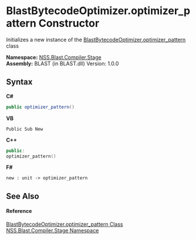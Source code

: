 # BlastBytecodeOptimizer.optimizer_pattern Constructor 
 

Initializes a new instance of the <a href="d5ed229e-e370-7fa2-1e0f-de86cb71337b">BlastBytecodeOptimizer.optimizer_pattern</a> class

**Namespace:**&nbsp;<a href="f44e629d-16ad-ce78-c6d1-bb239589698b">NSS.Blast.Compiler.Stage</a><br />**Assembly:**&nbsp;BLAST (in BLAST.dll) Version: 1.0.0

## Syntax

**C#**<br />
``` C#
public optimizer_pattern()
```

**VB**<br />
``` VB
Public Sub New
```

**C++**<br />
``` C++
public:
optimizer_pattern()
```

**F#**<br />
``` F#
new : unit -> optimizer_pattern
```


## See Also


#### Reference
<a href="d5ed229e-e370-7fa2-1e0f-de86cb71337b">BlastBytecodeOptimizer.optimizer_pattern Class</a><br /><a href="f44e629d-16ad-ce78-c6d1-bb239589698b">NSS.Blast.Compiler.Stage Namespace</a><br />
